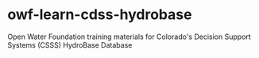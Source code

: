 # owf-learn-cdss-hydrobase
Open Water Foundation training materials for Colorado's Decision Support Systems (CSSS) HydroBase Database
